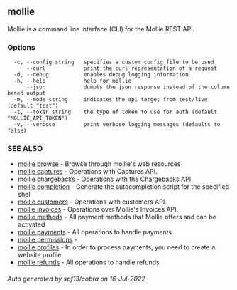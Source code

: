 ## mollie

Mollie is a command line interface (CLI) for the Mollie REST API.

### Options

```
  -c, --config string   specifies a custom config file to be used
      --curl            print the curl representation of a request
  -d, --debug           enables debug logging information
  -h, --help            help for mollie
      --json            dumpts the json response instead of the column based output
  -m, --mode string     indicates the api target from test/live (default "test")
  -t, --token string    the type of token to use for auth (default "MOLLIE_API_TOKEN")
  -v, --verbose         print verbose logging messages (defaults to false)
```

### SEE ALSO

* [mollie browse](mollie_browse.md)	 - Browse through mollie's web resources
* [mollie captures](mollie_captures.md)	 - Operations with Captures API.
* [mollie chargebacks](mollie_chargebacks.md)	 - Operations with the Chargebacks API
* [mollie completion](mollie_completion.md)	 - Generate the autocompletion script for the specified shell
* [mollie customers](mollie_customers.md)	 - Operations with customers API.
* [mollie invoices](mollie_invoices.md)	 - Operations over Mollie's Invoices API.
* [mollie methods](mollie_methods.md)	 - All payment methods that Mollie offers and can be activated
* [mollie payments](mollie_payments.md)	 - All operations to handle payments
* [mollie permissions](mollie_permissions.md)	 - 
* [mollie profiles](mollie_profiles.md)	 - In order to process payments, you need to create a website profile
* [mollie refunds](mollie_refunds.md)	 - All operations to handle refunds

###### Auto generated by spf13/cobra on 16-Jul-2022
